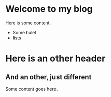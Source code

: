 # Welcome to my blog

Here is some content. 

* Some bulet
* lists

# Here is an other header
## And an other, just different
Some content goes here. 
